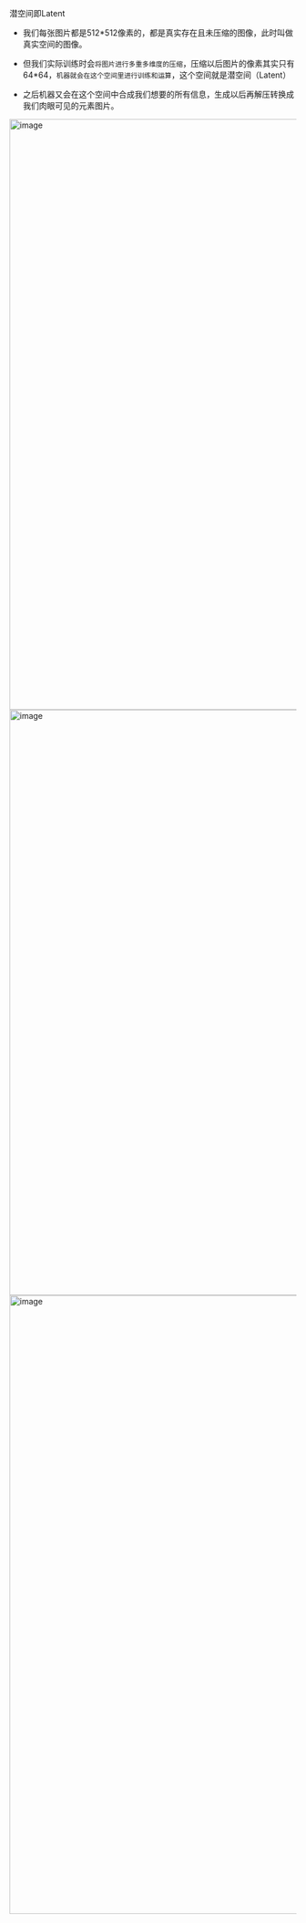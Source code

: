 
潜空间即Latent


- 我们每张图片都是512*512像素的，都是真实存在且未压缩的图像，此时叫做真实空间的图像。

- 但我们实际训练时会`将图片进行多重多维度的压缩`，压缩以后图片的像素其实只有 64*64，`机器就会在这个空间里进行训练和运算`，这个空间就是潜空间（Latent）

- 之后机器又会在这个空间中合成我们想要的所有信息，生成以后再解压转换成我们肉眼可见的元素图片。

<img width="1036" alt="image" src="https://github.com/user-attachments/assets/fe905089-3bda-478d-aa68-4fe39aadc5de">


<img width="1027" alt="image" src="https://github.com/user-attachments/assets/422fb53e-3680-4df1-8ad7-cd1fcd21aadc">


<img width="1085" alt="image" src="https://github.com/user-attachments/assets/5e6612d2-c215-4832-a124-47bde6657d38">
